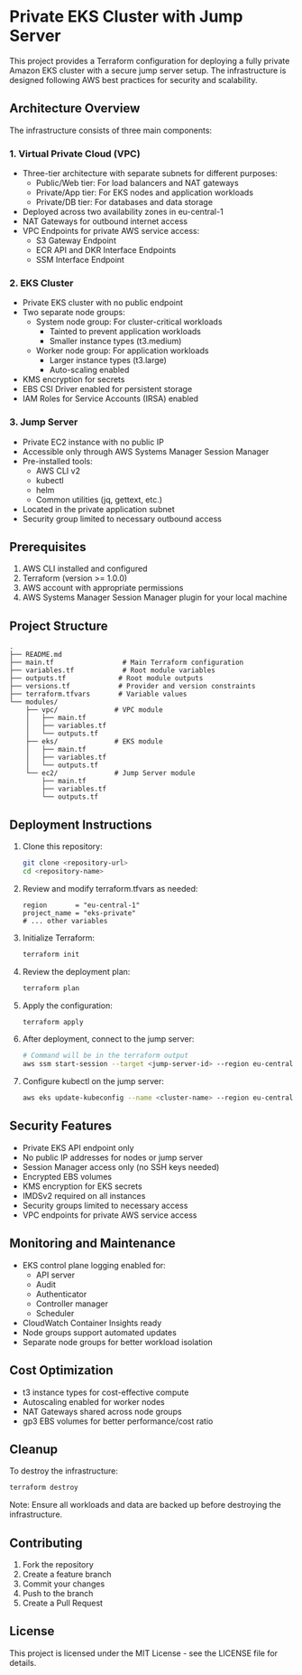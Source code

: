 # Private EKS Cluster with Jump Server

This project provides a Terraform configuration for deploying a fully private Amazon EKS cluster with a secure jump server setup. The infrastructure is designed following AWS best practices for security and scalability.

## Architecture Overview

The infrastructure consists of three main components:

### 1. Virtual Private Cloud (VPC)
- Three-tier architecture with separate subnets for different purposes:
  - Public/Web tier: For load balancers and NAT gateways
  - Private/App tier: For EKS nodes and application workloads
  - Private/DB tier: For databases and data storage
- Deployed across two availability zones in eu-central-1
- NAT Gateways for outbound internet access
- VPC Endpoints for private AWS service access:
  - S3 Gateway Endpoint
  - ECR API and DKR Interface Endpoints
  - SSM Interface Endpoint

### 2. EKS Cluster
- Private EKS cluster with no public endpoint
- Two separate node groups:
  - System node group: For cluster-critical workloads
    - Tainted to prevent application workloads
    - Smaller instance types (t3.medium)
  - Worker node group: For application workloads
    - Larger instance types (t3.large)
    - Auto-scaling enabled
- KMS encryption for secrets
- EBS CSI Driver enabled for persistent storage
- IAM Roles for Service Accounts (IRSA) enabled

### 3. Jump Server
- Private EC2 instance with no public IP
- Accessible only through AWS Systems Manager Session Manager
- Pre-installed tools:
  - AWS CLI v2
  - kubectl
  - helm
  - Common utilities (jq, gettext, etc.)
- Located in the private application subnet
- Security group limited to necessary outbound access

## Prerequisites

1. AWS CLI installed and configured
2. Terraform (version >= 1.0.0)
3. AWS account with appropriate permissions
4. AWS Systems Manager Session Manager plugin for your local machine

## Project Structure

```
.
├── README.md
├── main.tf                 # Main Terraform configuration
├── variables.tf            # Root module variables
├── outputs.tf             # Root module outputs
├── versions.tf            # Provider and version constraints
├── terraform.tfvars       # Variable values
└── modules/
    ├── vpc/              # VPC module
    │   ├── main.tf
    │   ├── variables.tf
    │   └── outputs.tf
    ├── eks/              # EKS module
    │   ├── main.tf
    │   ├── variables.tf
    │   └── outputs.tf
    └── ec2/              # Jump Server module
        ├── main.tf
        ├── variables.tf
        └── outputs.tf
```

## Deployment Instructions

1. Clone this repository:
   ```bash
   git clone <repository-url>
   cd <repository-name>
   ```

2. Review and modify terraform.tfvars as needed:
   ```hcl
   region       = "eu-central-1"
   project_name = "eks-private"
   # ... other variables
   ```

3. Initialize Terraform:
   ```bash
   terraform init
   ```

4. Review the deployment plan:
   ```bash
   terraform plan
   ```

5. Apply the configuration:
   ```bash
   terraform apply
   ```

6. After deployment, connect to the jump server:
   ```bash
   # Command will be in the terraform output
   aws ssm start-session --target <jump-server-id> --region eu-central-1
   ```

7. Configure kubectl on the jump server:
   ```bash
   aws eks update-kubeconfig --name <cluster-name> --region eu-central-1
   ```

## Security Features

- Private EKS API endpoint only
- No public IP addresses for nodes or jump server
- Session Manager access only (no SSH keys needed)
- Encrypted EBS volumes
- KMS encryption for EKS secrets
- IMDSv2 required on all instances
- Security groups limited to necessary access
- VPC endpoints for private AWS service access

## Monitoring and Maintenance

- EKS control plane logging enabled for:
  - API server
  - Audit
  - Authenticator
  - Controller manager
  - Scheduler
- CloudWatch Container Insights ready
- Node groups support automated updates
- Separate node groups for better workload isolation

## Cost Optimization

- t3 instance types for cost-effective compute
- Autoscaling enabled for worker nodes
- NAT Gateways shared across node groups
- gp3 EBS volumes for better performance/cost ratio

## Cleanup

To destroy the infrastructure:
```bash
terraform destroy
```

Note: Ensure all workloads and data are backed up before destroying the infrastructure.

## Contributing

1. Fork the repository
2. Create a feature branch
3. Commit your changes
4. Push to the branch
5. Create a Pull Request

## License

This project is licensed under the MIT License - see the LICENSE file for details.
